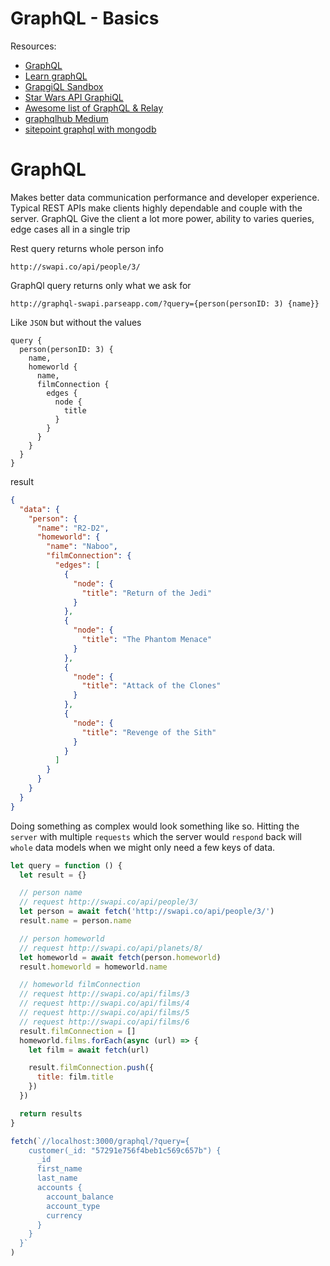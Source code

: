 # GraphQL - Basics

Resources:
- [GraphQL](http://graphql.org/)
- [Learn graphQL](https://learngraphql.com/basics/introduction)
- [GrapgiQL Sandbox](https://sandbox.learngraphql.com/)
- [Star Wars API GraphiQL](http://graphql-swapi.parseapp.com)
- [Awesome list of GraphQL & Relay](https://github.com/chentsulin/awesome-graphql)
- [graphqlhub Medium](https://medium.com/the-graphqlhub)
- [sitepoint graphql with mongodb](http://www.sitepoint.com/creating-graphql-server-nodejs-mongodb/)

# GraphQL
Makes better data communication performance and developer experience. Typical REST APIs make clients highly dependable and couple with the server. GraphQL Give the client a lot more power, ability to varies queries, edge cases all in a single trip

Rest query returns whole person info
```
http://swapi.co/api/people/3/
```

GraphQl query returns only what we ask for
```
http://graphql-swapi.parseapp.com/?query={person(personID: 3) {name}}
```


Like `JSON` but without the values
```
query {
  person(personID: 3) {
    name,
    homeworld {
      name,
      filmConnection {
        edges {
          node {
            title
          }
        }
      }
    }
  }
}
```
result
```json
{
  "data": {
    "person": {
      "name": "R2-D2",
      "homeworld": {
        "name": "Naboo",
        "filmConnection": {
          "edges": [
            {
              "node": {
                "title": "Return of the Jedi"
              }
            },
            {
              "node": {
                "title": "The Phantom Menace"
              }
            },
            {
              "node": {
                "title": "Attack of the Clones"
              }
            },
            {
              "node": {
                "title": "Revenge of the Sith"
              }
            }
          ]
        }
      }
    }
  }
}
```

Doing something as complex would look something like so. Hitting the `server` with multiple `requests` which the server would `respond` back will `whole` data models when we might only need a few keys of data.
```js
let query = function () {
  let result = {}

  // person name
  // request http://swapi.co/api/people/3/
  let person = await fetch('http://swapi.co/api/people/3/')
  result.name = person.name

  // person homeworld
  // request http://swapi.co/api/planets/8/
  let homeworld = await fetch(person.homeworld)
  result.homeworld = homeworld.name

  // homeworld filmConnection
  // request http://swapi.co/api/films/3
  // request http://swapi.co/api/films/4
  // request http://swapi.co/api/films/5
  // request http://swapi.co/api/films/6
  result.filmConnection = []
  homeworld.films.forEach(async (url) => {
    let film = await fetch(url)

    result.filmConnection.push({
      title: film.title
    })
  })

  return results
}
```



```js
fetch(`//localhost:3000/graphql/?query={
    customer(_id: "57291e756f4beb1c569c657b") {
      _id
      first_name
      last_name
      accounts {
        account_balance
        account_type
        currency
      }
    }
  }`
)
```
